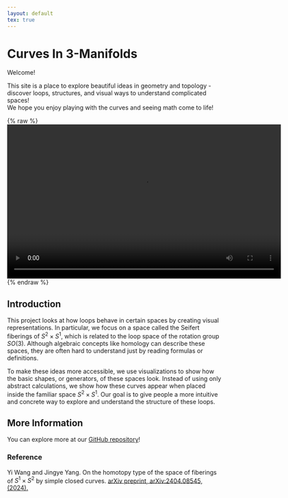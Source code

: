 ```yaml
---
layout: default
tex: true
---
```


# Curves In 3-Manifolds

Welcome!  

This site is a place to explore beautiful ideas in geometry and topology - discover loops, structures, and visual ways to understand complicated spaces!  
We hope you enjoy playing with the curves and seeing math come to life!

{% raw %}
<video width="640" height="360" controls>
  <source src="assets/animation_final.mp4" type="video/mp4">
  Your browser does not support the video tag.
</video>
{% endraw %}

## Introduction

This project looks at how loops behave in certain spaces by creating visual representations.
In particular, we focus on a space called the Seifert fiberings of $S^2 \times S^1$, which is related to the loop space of the rotation group $SO(3)$.
Although algebraic concepts like homology can describe these spaces, they are often hard to understand just by reading formulas or definitions.

To make these ideas more accessible, we use visualizations to show how the basic shapes, or generators, of these spaces look.
Instead of using only abstract calculations, we show how these curves appear when placed inside the familiar space $S^2 \times S^1$.
Our goal is to give people a more intuitive and concrete way to explore and understand the structure of these loops.

## More Information

You can explore more at our [GitHub repository](https://github.com/CurvesIn3Manifolds/CurvesIn3Manifolds.github.io)!


### Reference

Yi Wang and Jingye Yang. On the homotopy type of the space of fiberings of $S^1 \times S^2$ by simple closed curves. [arXiv preprint,
arXiv:2404.08545, (2024).](https://arxiv.org/html/2404.08545v1)

